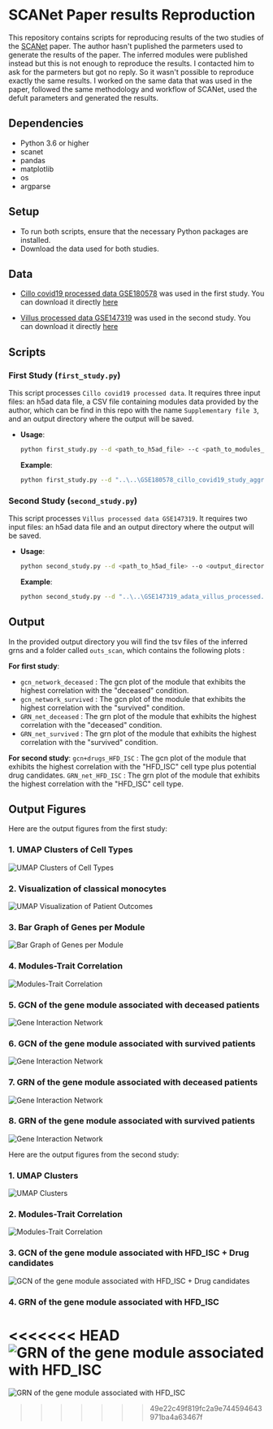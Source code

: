 # SCANet Paper results Reproduction

This repository contains scripts for reproducing results of the two studies of the [SCANet](https://academic.oup.com/bioinformatics/article/39/11/btad644/7325353) paper.
The author hasn't puplished the parmeters used to generate the results of the paper. The inferred modules were published instead but this is not enough to reproduce the results. I contacted him to ask for the parmeters but got no reply. So it wasn't possible to reproduce exactly the same results. 
I worked on the same data that was used in the paper, followed the same methodology and workflow of SCANet, used the defult parameters and generated the results.

## Dependencies

- Python 3.6 or higher
- scanet
- pandas
- matplotlib
- os
- argparse

## Setup

- To run both scripts, ensure that the necessary Python packages are installed.
- Download the data used for both studies.

## Data

- [Cillo covid19 processed data GSE180578](https://www.ncbi.nlm.nih.gov/geo/query/acc.cgi?acc=GSE180578) was used in the first study. You can download it directly [here](https://ftp.ncbi.nlm.nih.gov/geo/series/GSE180nnn/GSE180578/suppl/GSE180578%5Fcillo%5Fcovid19%5Fstudy%5Faggregrated%5Fannotated%5Fdata%2Eh5ad%2Egz)

- [Villus processed data GSE147319](https://www.ncbi.nlm.nih.gov/geo/query/acc.cgi?acc=GSE147319) was used in the second study. You can download it directly [here](https://ftp.ncbi.nlm.nih.gov/geo/series/GSE147nnn/GSE147319/suppl/GSE147319%5Fadata%5Fvillus%5Fprocessed%2Eh5ad%2Egz)

## Scripts

### First Study (`first_study.py`)

This script processes `Cillo covid19 processed data`. It requires three input files: an h5ad data file, a CSV file containing modules data provided by the author, which can be find in this repo with the name `Supplementary file 3`, and an output directory where the output will be saved.

- **Usage**:
  ```bash
  python first_study.py --d <path_to_h5ad_file> --c <path_to_modules_csv> --o <output_directory>
  ```
  **Example**:
  ```bash
  python first_study.py --d "..\..\GSE180578_cillo_covid19_study_aggregrated_annotated_data.h5ad" --c "..\Supplementary file 3.csv" --o ".\"
  ```

### Second Study (`second_study.py`)
This script processes `Villus processed data GSE147319`. It requires two input files: an h5ad data file and an output directory where the output will be saved.
- **Usage**:
  ```bash
  python second_study.py --d <path_to_h5ad_file> --o <output_directory>
  ```
  **Example**:
  ```bash
  python second_study.py --d "..\..\GSE147319_adata_villus_processed.h5ad" --o ".\"
  ```

## Output

In the provided output directory you will find the tsv files of the inferred grns and a folder called `outs_scan`, which contains the following plots :

**For first study**:
- `gcn_network_deceased` : The gcn plot of the module that exhibits the highest correlation with the "deceased" condition.
- `gcn_network_survived` : The gcn plot of the module that exhibits the highest correlation with the "survived" condition.
- `GRN_net_deceased` : The grn plot of the module that exhibits the highest correlation with the "deceased" condition.
- `GRN_net_survived` : The grn plot of the module that exhibits the highest correlation with the "survived" condition.

**For second study**:
`gcn+drugs_HFD_ISC` : The gcn plot of the module that exhibits the highest correlation with the "HFD_ISC" cell type plus potential drug candidates.
`GRN_net_HFD_ISC` : The grn plot of the module that exhibits the highest correlation with the "HFD_ISC" cell type.

## Output Figures

Here are the output figures from the first study:

### 1. UMAP Clusters of Cell Types
![UMAP Clusters of Cell Types](figures/umap_clasters_cell_types.png)

### 2. Visualization of classical monocytes
![UMAP Visualization of Patient Outcomes](figures\classical_monocytes.png)

### 3. Bar Graph of Genes per Module
![Bar Graph of Genes per Module](figures\genes_per_module.png)

### 4. Modules-Trait Correlation
![Modules-Trait Correlation](figures\correlation.png)

### 5.  GCN of the gene module associated with deceased patients
![Gene Interaction Network](figures\gcn_network_deceased.png)

### 6.  GCN of the gene module associated with survived patients
![Gene Interaction Network](figures\gcn_network_survived.png)

### 7.  GRN of the gene module associated with deceased patients
![Gene Interaction Network](figures\GRN_net_deceased.png)

### 8.  GRN of the gene module associated with survived patients
![Gene Interaction Network](figures\GRN_net_survived.png)



Here are the output figures from the second study:

### 1. UMAP Clusters
![UMAP Clusters](figures\clusters.png)

### 2. Modules-Trait Correlation
![Modules-Trait Correlation](figures\mod_trait_correlation.png)

### 3. GCN of the gene module associated with HFD_ISC + Drug candidates
![GCN of the gene module associated with HFD_ISC + Drug candidates](figures\GCN_net_HFD_ISC+drug.png)

### 4. GRN of the gene module associated with HFD_ISC
<<<<<<< HEAD
![GRN of the gene module associated with HFD_ISC](figures\GRN_net_HFD_ISC.png)
=======
![GRN of the gene module associated with HFD_ISC](GRN_net_HFD_ISC.png)
>>>>>>> 49e22c49f819fc2a9e744594643971ba4a63467f
